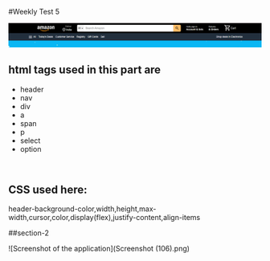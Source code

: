 #Weekly Test 5

![Screenshot of the application](Screenshot1.png)
<br>
<h2>html tags used in this part are</h2>
<ul>
  <li>header</li>
  <li>nav</li>
  <li>div</li>
  <li>a</li>
  <li>span</li>
  <li>p</li>
  <li>select</li>
  <li>option</li></ul>
  <br>
  <h2>CSS used here:</h2>
  
  header-background-color,width,height,max-width,cursor,color,display(flex),justify-content,align-items
  
  ##section-2
  
  ![Screenshot of the application](Screenshot (106).png)

  
  
  
  

